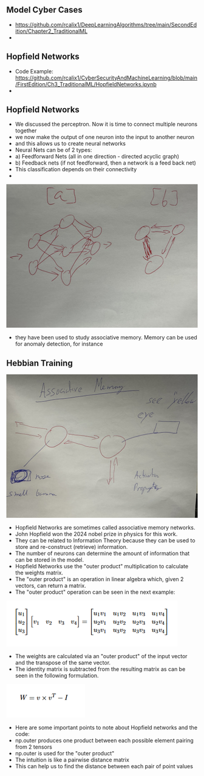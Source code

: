 ## Model Cyber Cases 

* https://github.com/rcalix1/DeepLearningAlgorithms/tree/main/SecondEdition/Chapter2_TraditionalML
* 

## Hopfield Networks

* Code Example: https://github.com/rcalix1/CyberSecurityAndMachineLearning/blob/main/FirstEdition/Ch3_TraditionalML/HopfieldNetworks.ipynb
* 

## Hopfield Networks

* We discussed the perceptron. Now it is time to connect multiple neurons together
* we now make the output of one neuron into the input to another neuron
* and this allows us to create neural networks
* Neural Nets can be of 2 types:
* a) Feedforward Nets (all in one direction - directed acyclic graph)
* b) Feedback nets (if not feedforward, then a network is a feed back net)
* This classification depends on their connectivity
* 

![feedBack](feedBackNets.jpeg)

* they have been used to study associative memory. Memory can be used for anomaly detection, for instance

## Hebbian Training

![hebb](hebbBanana.jpeg)

* Hopfield Networks  are sometimes called associative memory networks.
* John Hopfield won the 2024 nobel prize in physics for this work.
* They can be related to Information Theory because they can be used to store and re-construct (retrieve) information.
* The number of neurons can determine the amount of information that can be stored in the model.
* Hopfield Networks use the "outer product" multiplication to calculate the weights matrix.
* The "outer product" is an operation in linear algebra which, given 2 vectors, can return a matrix.
* The "outer product" operation can be seen in the next example:



 ![outerProd](outerProd.png)



* The weights are calculated via an "outer product" of the input vector and the transpose of the same vector.
* The identity matrix is subtracted from the resulting matrix as can be seen in the following formulation.

 ![ousdsrProd](weightsCalc.png)

* Here are some important points to note about Hopfield networks and the code:
* np.outer produces one product between each possible element pairing from 2 tensors
* np.outer is used for the "outer product" 
* The intuition is like a pairwise distance matrix
* This can help us to find the distance between each pair of point values




